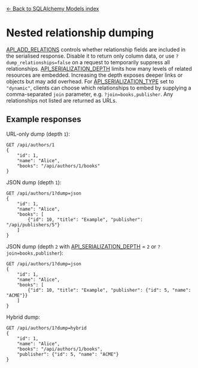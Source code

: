 [← Back to SQLAlchemy Models index](index.md)

# Nested relationship dumping
[API_ADD_RELATIONS](configuration.html#ADD_RELATIONS) controls whether relationship fields are included in the
serialised response. Disable it to return only column data, or use
`?dump_relationships=false` on a request to temporarily suppress all
relationships.
[API_SERIALIZATION_DEPTH](configuration.html#SERIALIZATION_DEPTH) limits how many levels of related resources are
embedded. Increasing the depth exposes deeper links or objects but may add
overhead.
For [API_SERIALIZATION_TYPE](configuration.html#SERIALIZATION_TYPE) set to `"dynamic"`, clients can choose which
relationships to embed by supplying a comma-separated `join` parameter, e.g.
`?join=books,publisher`. Any relationships not listed are returned as URLs.
## Example responses
URL-only dump (depth `1`):
```
GET /api/authors/1
{
    "id": 1,
    "name": "Alice",
    "books": "/api/authors/1/books"
}
```
JSON dump (depth `1`):
```
GET /api/authors/1?dump=json
{
    "id": 1,
    "name": "Alice",
    "books": [
        {"id": 10, "title": "Example", "publisher": "/api/publishers/5"}
    ]
}
```
JSON dump (depth `2` with [API_SERIALIZATION_DEPTH](configuration.html#SERIALIZATION_DEPTH) = `2` or `?join=books,publisher`):
```
GET /api/authors/1?dump=json
{
    "id": 1,
    "name": "Alice",
    "books": [
        {"id": 10, "title": "Example", "publisher": {"id": 5, "name": "ACME"}}
    ]
}
```
Hybrid dump:
```
GET /api/authors/1?dump=hybrid
{
    "id": 1,
    "name": "Alice",
    "books": "/api/authors/1/books",
    "publisher": {"id": 5, "name": "ACME"}
}
```

